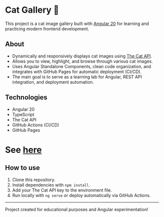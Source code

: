 # Cat Gallery 🐾

This project is a cat image gallery built with [Angular 20](https://angular.io/) for learning and practicing modern frontend development.

## About

- Dynamically and responsively displays cat images using [The Cat API](https://thecatapi.com/).
- Allows you to view, highlight, and browse through various cat images.
- Uses Angular Standalone Components, clean code organization, and integrates with GitHub Pages for automatic deployment (CI/CD).
- The main goal is to serve as a learning lab for Angular, REST API integration, and deployment automation.

## Technologies

- Angular 20
- TypeScript
- The Cat API
- GitHub Actions (CI/CD)
- GitHub Pages

# See [here](https://mlowiese.github.io/cat-gallery/)

## How to use

1. Clone this repository.
2. Install dependencies with `npm install`.
3. Add your The Cat API key to the environment file.
4. Run locally with `ng serve` or deploy automatically via GitHub Actions.

---

Project created for educational purposes and Angular experimentation!
